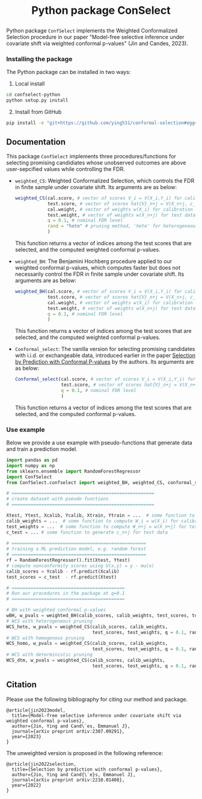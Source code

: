 <h1 align="center">
<p>  Python package ConSelect
</h1>

Python package  `ConfSelect`  implements the Weighted Conformalized Selection procedure in our paper "Model-free selective inference under covariate shift via weighted conformal p-values" (Jin and Candes, 2023).
 
### Installing the  package

The Python package can be installed in two ways:

1. Local install 

```bash
cd confselect-python
python setup.py install
```

2. Install from GitHub 

```bash
pip install -e "git+https://github.com/ying531/conformal-selection#egg=conformal-selection&subdirectory=confselect-python" 
```


## Documentation
 

This  package `ConfSelect` implements three procedures/functions for selecting promising candidiates whose unobserved outcomes are above user-sepcified values while controlling the FDR. 

- `weighted_CS`: Weighted Conformalized Selection, which controls the FDR in finite sample under covariate shift. Its arguments are as below:

    ```R
    weighted_CS(cal.score, # vector of scores V_i = V(X_i,Y_i) for calibration data
                test.score, # vector of scores hat{V}_n+j = V(X_n+j, c_n+j) for test data
                cal.weight, # vector of weights w(X_i) for calibration data, where w() is the covariate shift from calibration to test distribution 
                test.weight, # vector of weights w(X_n+j) for test data
                q = 0.1, # nominal FDR level 
                rand = "hete" # pruning method, 'hete' for heterogeneous pruning, 'homo' for homogeneous pruning, 'dtm' for deterministic pruning
                )
    ```
    This function returns a vector of indices among the test scores that are selected, and the computed weighted conformal p-values.


- `weighted_BH`: The Benjamini Hochberg procedure applied to our weighted conformal p-values, which computes faster but does not necessarily control the FDR in finite sample under covariate shift. Its arguments are as below:

    ```R
    weighted_BH(cal.score, # vector of scores V_i = V(X_i,Y_i) for calibration data
                test.score, # vector of scores hat{V}_n+j = V(X_n+j, c_n+j) for test data
                cal.weight, # vector of weights w(X_i) for calibration data, where w() is the covariate shift from calibration to test distribution 
                test.weight, # vector of weights w(X_n+j) for test data
                q = 0.1, # nominal FDR level  
                )
    ```
    This function returns a vector of indices among the test scores that are selected, and the computed weighted conformal p-values.


- `Conformal_select`: The vanilla version for selecting promising candidates with i.i.d. or exchangeable data, introduced earlier in the paper [Selection by Prediction with Conformal P-values](https://arxiv.org/abs/2210.01408) by the authors. Its arguments are as below:

    ```R
    Conformal_select(cal.score, # vector of scores V_i = V(X_i,Y_i) for calibration data
                     test.score, # vector of scores hat{V}_n+j = V(X_n+j, c_n+j) for test data
                     q = 0.1, # nominal FDR level  
                     )
    ```
    This function returns a vector of indices among the test scores that are selected, and the computed conformal p-values.

 ### Use example

Below we provide a use example with pseudo-functions that generate data and train a prediction model.

```Python
import pandas as pd
import numpy as np 
from sklearn.ensemble import RandomForestRegressor
import ConfSelect
from ConfSelect.confselect import weighted_BH, weighted_CS, conformal_select

# =====================================================
# create dataset with pseudo functions
# =====================================================

Xtest, Ytest, Xcalib, Ycalib, Xtrain, Ytrain = ...  # some function to generate data
calib_weights = ...  # some function to compute W_i = w(X_i) for calibration data 
test_weights = ...  # some function to compute W_n+j = w(X_n+j) for test data
c_test = ... # some function to generate c_n+j for test data
  
# ==================================================
# training a ML prediction model, e.g. random forest
# ==================================================
rf = RandomForestRegressor().fit(Xtest, Ytest)
# compute nonconformity scores using V(x,y) = y - mu(x)
calib_scores = Ycalib - rf.predict(Xcalib)   
test_scores = c_test  - rf.predict(Xtest) 

# ==========================================
# Run our procedures in the package at q=0.1
# ==========================================

# BH with weighted conformal p-values
wBH, w_pvals = weighted_BH(calib_scores, calib_weights, test_scores, test_weights, q = 0.1)
# WCS with heterogeneous pruning 
WCS_hete, w_pvals = weighted_CS(calib_scores, calib_weights, 
                                test_scores, test_weights, q = 0.1, rand = 'hete')
# WCS with homogenous pruning 
WCS_homo, w_pvals = weighted_CS(calib_scores, calib_weights, 
                                test_scores, test_weights, q = 0.1, rand = 'homo')
# WCS with deterministic pruning 
WCS_dtm, w_pvals = weighted_CS(calib_scores, calib_weights, 
                                test_scores, test_weights, q = 0.1, rand = 'dtm')
```





## Citation 

Please use the following bibliography for citing our method and package. 


```
@article{jin2023model,
  title={Model-free selective inference under covariate shift via weighted conformal p-values},
  author={Jin, Ying and Cand\`es, Emmanuel J},
  journal={arXiv preprint arXiv:2307.09291},
  year={2023}
}
```

The unweighted version is proposed in the following reference:

```
@article{jin2022selection,
  title={Selection by prediction with conformal p-values},
  author={Jin, Ying and Cand{\`e}s, Emmanuel J},
  journal={arXiv preprint arXiv:2210.01408},
  year={2022}
}
```